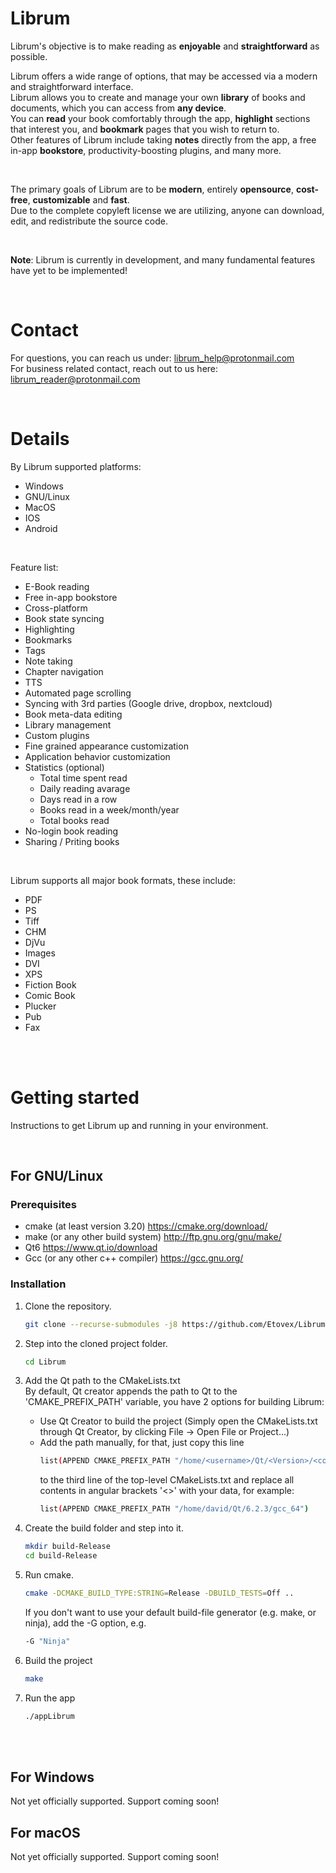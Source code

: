 # Librum

Librum's objective is to make reading as <b>enjoyable</b> and <b>straightforward</b> as possible. <br>

Librum offers a wide range of options, that may be accessed via a modern and straightforward interface.<br>
Librum allows you to create and manage your own <b>library</b> of books and documents, which you can access from <b>any device</b>.<br>
You can <b>read</b> your book comfortably through the app, <b>highlight</b> sections that interest you, and <b>bookmark</b> pages that you wish to return to.<br>
Other features of Librum include taking <b>notes</b> directly from the app, a free in-app <b>bookstore</b>, productivity-boosting plugins, and many more.

<br>

The primary goals of Librum are to be <b>modern</b>, entirely <b>opensource</b>, <b>cost-free</b>, <b>customizable</b> and <b>fast</b>.</br>
Due to the complete copyleft license we are utilizing, anyone can download, edit, and redistribute the source code. 

<br>

<b>Note</b>: Librum is currently in development, and many fundamental features have yet to be implemented! 

<br>

# Contact

For questions, you can reach us under: librum_help@protonmail.com
<br>
For business related contact, reach out to us here: librum_reader@protonmail.com

<br>

# Details

By Librum supported platforms:
- Windows
- GNU/Linux
- MacOS
- IOS
- Android

<br>

Feature list:
- E-Book reading
- Free in-app bookstore
- Cross-platform
- Book state syncing
- Highlighting
- Bookmarks
- Tags
- Note taking
- Chapter navigation
- TTS
- Automated page scrolling
- Syncing with 3rd parties (Google drive, dropbox, nextcloud)
- Book meta-data editing
- Library management
- Custom plugins
- Fine grained appearance customization
- Application behavior customization
- Statistics (optional)
    - Total time spent read
    - Daily reading avarage
    - Days read in a row
    - Books read in a week/month/year
    - Total books read
- No-login book reading
- Sharing / Priting books

<br>

Librum supports all major book formats, these include:
- PDF
- PS
- Tiff
- CHM
- DjVu
- Images
- DVI
- XPS
- Fiction Book
- Comic Book
- Plucker
- Pub
- Fax


<br><br>

# Getting started

Instructions to get Librum up and running in your environment.

<br>

## For GNU/Linux
### Prerequisites
- cmake (at least version 3.20)     https://cmake.org/download/
- make (or any other build system)  http://ftp.gnu.org/gnu/make/
- Qt6                               https://www.qt.io/download
- Gcc (or any other c++ compiler)   https://gcc.gnu.org/

### Installation
1. Clone the repository.
    ```sh
    git clone --recurse-submodules -j8 https://github.com/Etovex/Librum.git
    ```
2. Step into the cloned project folder.
    ```sh
    cd Librum
    ```
3. Add the Qt path to the CMakeLists.txt<br>
    By default, Qt creator appends the path to Qt to the 'CMAKE_PREFIX_PATH' variable, you have 2 options for building Librum:
    <br>
    - Use Qt Creator to build the project (Simply open the CMakeLists.txt through Qt Creator, by clicking File -> Open File or Project...)
    - Add the path manually, for that, just copy this line
        ```sh
        list(APPEND CMAKE_PREFIX_PATH "/home/<username>/Qt/<Version>/<compiler>")
        ```
        to the third line of the top-level CMakeLists.txt and replace all contents in angular brackets '<>' with your data, for example:
        ```sh
        list(APPEND CMAKE_PREFIX_PATH "/home/david/Qt/6.2.3/gcc_64")
        ```
4. Create the build folder and step into it.
    ```sh
    mkdir build-Release
    cd build-Release
    ```
6. Run cmake.
    ```sh
    cmake -DCMAKE_BUILD_TYPE:STRING=Release -DBUILD_TESTS=Off ..
    ```
    If you don't want to use your default build-file generator (e.g. make, or ninja), add the -G option, e.g.
    ```sh
    -G "Ninja"
    ```
    

6. Build the project
    ```sh
    make
    ```
7. Run the app
    ```sh
    ./appLibrum
    ```
<br>


<br>

## For Windows
Not yet officially supported. Support coming soon!

## For macOS
Not yet officially supported. Support coming soon!

